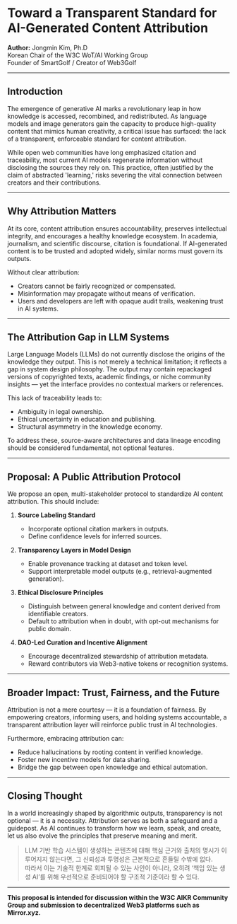 # Toward a Transparent Standard for AI-Generated Content Attribution

**Author:** Jongmin Kim, Ph.D  
Korean Chair of the W3C WoT/AI Working Group  
Founder of SmartGolf / Creator of Web3Golf

---

## Introduction

The emergence of generative AI marks a revolutionary leap in how knowledge is accessed, recombined, and redistributed. As language models and image generators gain the capacity to produce high-quality content that mimics human creativity, a critical issue has surfaced: the lack of a transparent, enforceable standard for content attribution.

While open web communities have long emphasized citation and traceability, most current AI models regenerate information without disclosing the sources they rely on. This practice, often justified by the claim of abstracted 'learning,' risks severing the vital connection between creators and their contributions.

---

## Why Attribution Matters

At its core, content attribution ensures accountability, preserves intellectual integrity, and encourages a healthy knowledge ecosystem. In academia, journalism, and scientific discourse, citation is foundational. If AI-generated content is to be trusted and adopted widely, similar norms must govern its outputs.

Without clear attribution:
- Creators cannot be fairly recognized or compensated.
- Misinformation may propagate without means of verification.
- Users and developers are left with opaque audit trails, weakening trust in AI systems.

---

## The Attribution Gap in LLM Systems

Large Language Models (LLMs) do not currently disclose the origins of the knowledge they output. This is not merely a technical limitation; it reflects a gap in system design philosophy. The output may contain repackaged versions of copyrighted texts, academic findings, or niche community insights — yet the interface provides no contextual markers or references.

This lack of traceability leads to:
- Ambiguity in legal ownership.
- Ethical uncertainty in education and publishing.
- Structural asymmetry in the knowledge economy.

To address these, source-aware architectures and data lineage encoding should be considered fundamental, not optional features.

---

## Proposal: A Public Attribution Protocol

We propose an open, multi-stakeholder protocol to standardize AI content attribution. This should include:

1. **Source Labeling Standard**
   - Incorporate optional citation markers in outputs.
   - Define confidence levels for inferred sources.

2. **Transparency Layers in Model Design**
   - Enable provenance tracking at dataset and token level.
   - Support interpretable model outputs (e.g., retrieval-augmented generation).

3. **Ethical Disclosure Principles**
   - Distinguish between general knowledge and content derived from identifiable creators.
   - Default to attribution when in doubt, with opt-out mechanisms for public domain.

4. **DAO-Led Curation and Incentive Alignment**
   - Encourage decentralized stewardship of attribution metadata.
   - Reward contributors via Web3-native tokens or recognition systems.

---

## Broader Impact: Trust, Fairness, and the Future

Attribution is not a mere courtesy — it is a foundation of fairness. By empowering creators, informing users, and holding systems accountable, a transparent attribution layer will reinforce public trust in AI technologies.

Furthermore, embracing attribution can:
- Reduce hallucinations by rooting content in verified knowledge.
- Foster new incentive models for data sharing.
- Bridge the gap between open knowledge and ethical automation.

---

## Closing Thought

In a world increasingly shaped by algorithmic outputs, transparency is not optional — it is a necessity. Attribution serves as both a safeguard and a guidepost. As AI continues to transform how we learn, speak, and create, let us also evolve the principles that preserve meaning and merit.

> LLM 기반 학습 시스템이 생성하는 콘텐츠에 대해 핵심 근거와 출처의 명시가 이루어지지 않는다면, 그 신뢰성과 투명성은 근본적으로 흔들릴 수밖에 없다.  
> 따라서 이는 기술적 한계로 회피될 수 있는 사안이 아니라, 오히려 ‘책임 있는 생성 AI’를 위해 우선적으로 준비되어야 할 구조적 기준이라 할 수 있다.

---

**This proposal is intended for discussion within the W3C AIKR Community Group and submission to decentralized Web3 platforms such as Mirror.xyz.**
